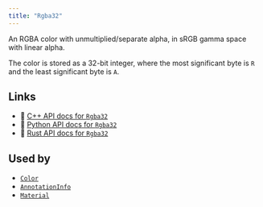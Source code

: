 ```yaml
---
title: "Rgba32"
---
```


An RGBA color with unmultiplied/separate alpha, in sRGB gamma space with linear alpha.

The color is stored as a 32-bit integer, where the most significant
byte is `R` and the least significant byte is `A`.


## Links
 * 🌊 [C++ API docs for `Rgba32`](https://ref.rerun.io/docs/cpp/stable/structrerun_1_1datatypes_1_1Rgba32.html)
 * 🐍 [Python API docs for `Rgba32`](https://ref.rerun.io/docs/python/stable/common/datatypes#rerun.datatypes.Rgba32)
 * 🦀 [Rust API docs for `Rgba32`](https://docs.rs/rerun/latest/rerun/datatypes/struct.Rgba32.html)


## Used by

* [`Color`](../components/color.md)
* [`AnnotationInfo`](../datatypes/annotation_info.md)
* [`Material`](../datatypes/material.md)
